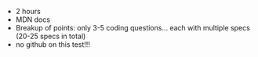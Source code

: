 -   2 hours
-   MDN docs
-   Breakup of points: only 3-5 coding questions… each with multiple specs (20-25 specs in total)
-   no github on this test!!!
